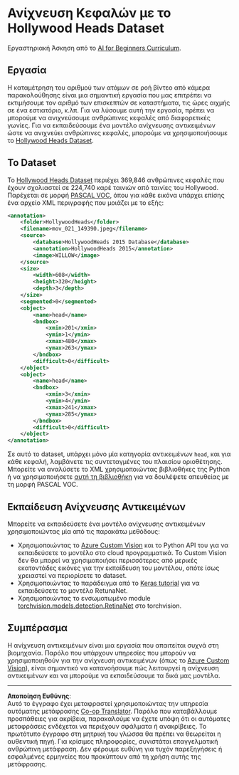 <!--
CO_OP_TRANSLATOR_METADATA:
{
  "original_hash": "ad568d55ae65c856fe929fc2b278510a",
  "translation_date": "2025-08-29T08:54:24+00:00",
  "source_file": "lessons/4-ComputerVision/11-ObjectDetection/lab/README.md",
  "language_code": "el"
}
-->
# Ανίχνευση Κεφαλών με το Hollywood Heads Dataset

Εργαστηριακή Άσκηση από το [AI for Beginners Curriculum](https://github.com/microsoft/ai-for-beginners).

## Εργασία

Η καταμέτρηση του αριθμού των ατόμων σε ροή βίντεο από κάμερα παρακολούθησης είναι μια σημαντική εργασία που μας επιτρέπει να εκτιμήσουμε τον αριθμό των επισκεπτών σε καταστήματα, τις ώρες αιχμής σε ένα εστιατόριο, κ.λπ. Για να λύσουμε αυτή την εργασία, πρέπει να μπορούμε να ανιχνεύσουμε ανθρώπινες κεφαλές από διαφορετικές γωνίες. Για να εκπαιδεύσουμε ένα μοντέλο ανίχνευσης αντικειμένων ώστε να ανιχνεύει ανθρώπινες κεφαλές, μπορούμε να χρησιμοποιήσουμε το [Hollywood Heads Dataset](https://www.di.ens.fr/willow/research/headdetection/).

## Το Dataset

Το [Hollywood Heads Dataset](https://www.di.ens.fr/willow/research/headdetection/release/HollywoodHeads.zip) περιέχει 369,846 ανθρώπινες κεφαλές που έχουν σχολιαστεί σε 224,740 καρέ ταινιών από ταινίες του Hollywood. Παρέχεται σε μορφή [PASCAL VOC](https://host.robots.ox.ac.uk/pascal/VOC/), όπου για κάθε εικόνα υπάρχει επίσης ένα αρχείο XML περιγραφής που μοιάζει με το εξής:

```xml
<annotation>
	<folder>HollywoodHeads</folder>
	<filename>mov_021_149390.jpeg</filename>
	<source>
		<database>HollywoodHeads 2015 Database</database>
		<annotation>HollywoodHeads 2015</annotation>
		<image>WILLOW</image>
	</source>
	<size>
		<width>608</width>
		<height>320</height>
		<depth>3</depth>
	</size>
	<segmented>0</segmented>
	<object>
		<name>head</name>
		<bndbox>
			<xmin>201</xmin>
			<ymin>1</ymin>
			<xmax>480</xmax>
			<ymax>263</ymax>
		</bndbox>
		<difficult>0</difficult>
	</object>
	<object>
		<name>head</name>
		<bndbox>
			<xmin>3</xmin>
			<ymin>4</ymin>
			<xmax>241</xmax>
			<ymax>285</ymax>
		</bndbox>
		<difficult>0</difficult>
	</object>
</annotation>
```

Σε αυτό το dataset, υπάρχει μόνο μία κατηγορία αντικειμένων `head`, και για κάθε κεφαλή, λαμβάνετε τις συντεταγμένες του πλαισίου οριοθέτησης. Μπορείτε να αναλύσετε το XML χρησιμοποιώντας βιβλιοθήκες της Python ή να χρησιμοποιήσετε [αυτή τη βιβλιοθήκη](https://pypi.org/project/pascal-voc/) για να δουλέψετε απευθείας με τη μορφή PASCAL VOC.

## Εκπαίδευση Ανίχνευσης Αντικειμένων 

Μπορείτε να εκπαιδεύσετε ένα μοντέλο ανίχνευσης αντικειμένων χρησιμοποιώντας μία από τις παρακάτω μεθόδους:

* Χρησιμοποιώντας το [Azure Custom Vision](https://docs.microsoft.com/azure/cognitive-services/custom-vision-service/quickstarts/object-detection?tabs=visual-studio&WT.mc_id=academic-77998-cacaste) και το Python API του για να εκπαιδεύσετε το μοντέλο στο cloud προγραμματικά. Το Custom Vision δεν θα μπορεί να χρησιμοποιήσει περισσότερες από μερικές εκατοντάδες εικόνες για την εκπαίδευση του μοντέλου, οπότε ίσως χρειαστεί να περιορίσετε το dataset.
* Χρησιμοποιώντας το παράδειγμα από το [Keras tutorial](https://keras.io/examples/vision/retinanet/) για να εκπαιδεύσετε το μοντέλο RetunaNet.
* Χρησιμοποιώντας το ενσωματωμένο module [torchvision.models.detection.RetinaNet](https://pytorch.org/vision/stable/_modules/torchvision/models/detection/retinanet.html) στο torchvision.

## Συμπέρασμα

Η ανίχνευση αντικειμένων είναι μια εργασία που απαιτείται συχνά στη βιομηχανία. Παρόλο που υπάρχουν υπηρεσίες που μπορούν να χρησιμοποιηθούν για την ανίχνευση αντικειμένων (όπως το [Azure Custom Vision](https://docs.microsoft.com/azure/cognitive-services/custom-vision-service/quickstarts/object-detection?tabs=visual-studio&WT.mc_id=academic-77998-cacaste)), είναι σημαντικό να κατανοήσουμε πώς λειτουργεί η ανίχνευση αντικειμένων και να μπορούμε να εκπαιδεύσουμε τα δικά μας μοντέλα.

---

**Αποποίηση Ευθύνης**:  
Αυτό το έγγραφο έχει μεταφραστεί χρησιμοποιώντας την υπηρεσία αυτόματης μετάφρασης [Co-op Translator](https://github.com/Azure/co-op-translator). Παρόλο που καταβάλλουμε προσπάθειες για ακρίβεια, παρακαλούμε να έχετε υπόψη ότι οι αυτόματες μεταφράσεις ενδέχεται να περιέχουν σφάλματα ή ανακρίβειες. Το πρωτότυπο έγγραφο στη μητρική του γλώσσα θα πρέπει να θεωρείται η αυθεντική πηγή. Για κρίσιμες πληροφορίες, συνιστάται επαγγελματική ανθρώπινη μετάφραση. Δεν φέρουμε ευθύνη για τυχόν παρεξηγήσεις ή εσφαλμένες ερμηνείες που προκύπτουν από τη χρήση αυτής της μετάφρασης.